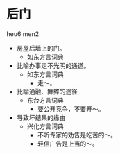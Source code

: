 





# 后门
heu6 men2
+ 房屋后墙上的门。
  * 如东方言词典
+ 比喻办事走不光明的通道。
  * 如东方言词典
    - 走～。
+ 比喻通融、舞弊的途径
  * 东台方言词典
    - 要公开竞争，不要开～。
+ 导致坏结果的缘由
  * 兴化方言词典
    - 不听专家的劝告是吃苦的～。
    - 轻信广告是上当的～。
